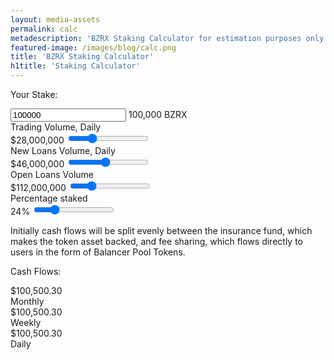 ```yaml
---
layout: media-assets
permalink: calc
metadescription: 'BZRX Staking Calculator for estimation purposes only'
featured-image: /images/blog/calc.png
title: 'BZRX Staking Calculator'
h1title: 'Staking Calculator'
---
```


<section class="pb-160">
    <div class="container container-xl">
        <div class="calc-wrapper">
            <div>
                <p class="title">Your Stake:</p>
                <div class="input-item">
                   <input id="bzrx-input" step="any" type="number" value="100000"/>
                   <label><span id="bzrx-input-value">100,000</span> <span class="sign">BZRX</span><img class="lazyload" data-src="/images/logo-icon.svg" alt="" /></label>
                </div>
                <div class="calc-item">
                    <label>Trading Volume, Daily</label>
                    <div class="border-quantity">    
                      <label class="label-quantity"><span class="sign">$</span><span class="label-quantity-value">28,000,000</span></label>                        
                      <input id="trading-volume-input" class="quantity-trading" type="range" value="28000000" min="1" max="100000000"/>
                      <div id="left-trading-volume" class="left-quantity"></div>
                      <div id="right-trading-volume" class="right-quantity"></div>
                      <div id="right-trading-volume" class="track-quantity red"></div>
                  </div>
                </div>
                <div class="calc-item">
                    <label>New Loans Volume, Daily</label>
                    <div class="border-quantity">
                        <label class="label-quantity"><span class="sign">$</span><span class="label-quantity-value">46,000,000</span></label>                         
                        <input id="new-loans-volume-input" type="range" value="46000000" min="1" max="100000000"/>
                        <div class="left-quantity"></div>
                        <div class="right-quantity"></div>
                        <div class="track-quantity green"></div>
                    </div>
                </div>
                <div class="calc-item">
                    <label>Open Loans Volume</label>
                     <div class="border-quantity">                            
                      <label class="label-quantity"><span class="sign">$</span><span class="label-quantity-value">112,000,000</span></label>
                      <input id="open-loans-volume-input" class="quantity-open-loans" type="range" value="24000000" min="1" max="100000000"/>
                      <div class="left-quantity"></div>
                      <div class="right-quantity"></div>
                      <div class="track-quantity yellow"></div>
                    </div>
                </div>
                <div class="calc-item">
                    <label>Percentage staked</label>
                     <div class="border-quantity">   
                      <label class="label-quantity"><span class="label-quantity-value">24</span><span class="percent">%</span></label>
                      <input id="percentage-staked-input" class="quantity-tokens-staked" type="range" value="24" min="1" max="100"/>
                      <div class="left-quantity"></div>
                      <div class="right-quantity"></div>
                      <div class="track-quantity blue"></div>
                  </div>
                </div>
                <p class="descriptoin">Initially cash flows will be split evenly between the insurance fund, which makes the token asset backed, and fee sharing, which flows directly to users in the form of Balancer Pool Tokens.</p>
            </div>
            <div>
                <p class="title">Cash Flows:</p>
                <div class="wrapper-profit">
                    <div class="value-profit">
                        <div><span class="sign">$</span><span id="monthly-profit-value">100,500.30</span></div>
                        <label>Monthly</label>
                    </div>
                    <div class="value-profit">
                        <div><span class="sign">$</span><span id="weekly-profit-value">100,500.30</span></div>
                        <label>Weekly</label>
                    </div>
                    <div class="value-profit">
                        <div><span class="sign">$</span><span id="daily-profit-value">100,500.30</span></div>
                        <label>Daily</label>
                    </div>
                </div>
            </div>
        </div>
    </div>
</section>



<script type="text/javascript" src="https://cdn.jsdelivr.net/npm/chart.js@2.9.3/dist/Chart.min.js"></script>
<script type="text/javascript" src="/assets/js/staking-calculator.js"></script>
